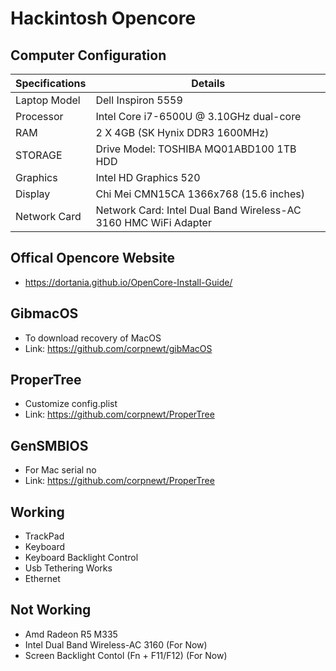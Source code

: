 # Hackintosh Opencore

## Computer Configuration

| Specifications | Details                                                         |
| -------------- | --------------------------------------------------------------- |
| Laptop Model   | Dell Inspiron 5559                                              |
| Processor      | Intel Core i7-6500U @ 3.10GHz dual-core                         |
| RAM            | 2 X 4GB (SK Hynix DDR3 1600MHz)                                 |
| STORAGE        | Drive Model: TOSHIBA MQ01ABD100 1TB HDD                         |
| Graphics       | Intel HD Graphics 520                                           |
| Display        | Chi Mei CMN15CA 1366x768 (15.6 inches)                          |
| Network Card   | Network Card: Intel Dual Band Wireless-AC 3160 HMC WiFi Adapter |

## Offical Opencore Website

- <https://dortania.github.io/OpenCore-Install-Guide/>

## GibmacOS

- To download recovery of MacOS
- Link: <https://github.com/corpnewt/gibMacOS>

## ProperTree

- Customize config.plist
- Link: <https://github.com/corpnewt/ProperTree>

## GenSMBIOS

- For Mac serial no
- Link: <https://github.com/corpnewt/ProperTree>

## Working

- TrackPad
- Keyboard
- Keyboard Backlight Control
- Usb Tethering Works
- Ethernet

## Not Working

- Amd Radeon R5 M335
- Intel Dual Band Wireless-AC 3160 (For Now)
- Screen Backlight Contol (Fn + F11/F12) (For Now)
